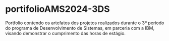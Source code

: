 # portifolioAMS2024-3DS

Portfolio contendo os artefatos dos projetos realizados durante o 3º período do programa de Desenvolvimento de Sistemas, em parceria com a IBM, visando demonstrar o cumprimento das horas de estágio.
